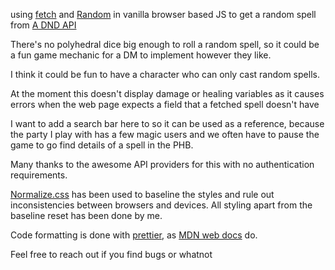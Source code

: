 using [fetch](https://developer.mozilla.org/en-US/docs/Web/API/Fetch_API/Using_Fetch) and [Random](https://developer.mozilla.org/en-US/docs/Web/JavaScript/Reference/Global_Objects/Math/random) in vanilla browser based JS to get a random spell from [A DND API](https://5e-bits.github.io/docs/)

There's no polyhedral dice big enough to roll a random spell, so it could be a fun game mechanic for a DM to implement however they like. 

I think it could be fun to have a character who can only cast random spells. 

At the moment this doesn't display damage or healing variables as it causes errors when the web page expects a field that a fetched spell doesn't have

I want to add a search bar here to so it can be used as a reference, because the party I play with has a few magic users and we often have to pause the game to go find details of a spell in the PHB. 

Many thanks to the awesome API providers for this with no authentication requirements.

[Normalize.css](https://necolas.github.io/normalize.css/) has been used to baseline the styles and rule out inconsistencies between browsers and devices. All styling apart from the baseline reset has been done by me.


Code formatting is done with [prettier](https://prettier.io/), as  [MDN web docs](https://developer.mozilla.org/en-US/docs/MDN/Writing_guidelines/Writing_style_guide/Code_style_guide/JavaScript#operators) do. 

Feel free to reach out if you find bugs or whatnot